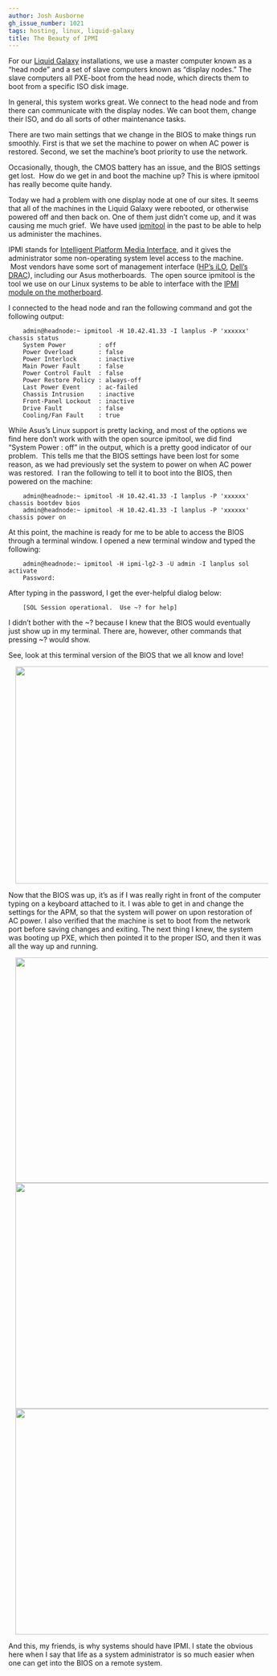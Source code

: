 ```yaml
---
author: Josh Ausborne
gh_issue_number: 1021
tags: hosting, linux, liquid-galaxy
title: The Beauty of IPMI
---
```




For our [Liquid Galaxy](https://liquidgalaxy.endpoint.com/) installations, we use a master computer known as a “head node” and a set of slave computers known as “display nodes.” The slave computers all PXE-boot from the head node, which directs them to boot from a specific ISO disk image.

In general, this system works great. We connect to the head node and from there can communicate with the display nodes. We can boot them, change their ISO, and do all sorts of other maintenance tasks.

There are two main settings that we change in the BIOS to make things run smoothly. First is that we set the machine to power on when AC power is restored. Second, we set the machine’s boot priority to use the network.

Occasionally, though, the CMOS battery has an issue, and the BIOS settings get lost.  How do we get in and boot the machine up? This is where ipmitool has really become quite handy.

Today we had a problem with one display node at one of our sites. It seems that all of the machines in the Liquid Galaxy were rebooted, or otherwise powered off and then back on. One of them just didn’t come up, and it was causing me much grief.  We have used [ipmitool](https://sourceforge.net/projects/ipmitool/) in the past to be able to help us administer the machines.

IPMI stands for [Intelligent Platform Media Interface](https://en.wikipedia.org/wiki/Intelligent_Platform_Management_Interface), and it gives the administrator some non-operating system level access to the machine.  Most vendors have some sort of management interface ([HP’s iLO](https://en.wikipedia.org/wiki/HP_Integrated_Lights-Out), [Dell’s DRAC](https://en.wikipedia.org/wiki/Dell_DRAC)), including our Asus motherboards.  The open source ipmitool is the tool we use on our Linux systems to be able to interface with the [IPMI module on the motherboard](https://www.asus.com/Commercial_Servers_Workstations/ASMB5iKVM/).

I connected to the head node and ran the following command and got the following output:

```
    admin@headnode:~ ipmitool -H 10.42.41.33 -I lanplus -P 'xxxxxx' chassis status
    System Power         : off
    Power Overload       : false
    Power Interlock      : inactive
    Main Power Fault     : false
    Power Control Fault  : false
    Power Restore Policy : always-off
    Last Power Event     : ac-failed
    Chassis Intrusion    : inactive
    Front-Panel Lockout  : inactive
    Drive Fault          : false
    Cooling/Fan Fault    : true
```

While Asus’s Linux support is pretty lacking, and most of the options we find here don’t work with with the open source ipmitool, we did find “System Power : off” in the output, which is a pretty good indicator of our problem.  This tells me that the BIOS settings have been lost for some reason, as we had previously set the system to power on when AC power was restored.  I ran the following to tell it to boot into the BIOS, then powered on the machine:

```
    admin@headnode:~ ipmitool -H 10.42.41.33 -I lanplus -P 'xxxxxx' chassis bootdev bios
    admin@headnode:~ ipmitool -H 10.42.41.33 -I lanplus -P 'xxxxxx' chassis power on
```

At this point, the machine is ready for me to be able to access the BIOS through a terminal window. I opened a new terminal window and typed the following:

```
    admin@headnode:~ ipmitool -H ipmi-lg2-3 -U admin -I lanplus sol activate
    Password:
```

After typing in the password, I get the ever-helpful dialog below:

```
    [SOL Session operational.  Use ~? for help]
```

I didn’t bother with the ~? because I knew that the BIOS would eventually just show up in my terminal. There are, however, other commands that pressing ~? would show.

See, look at this terminal version of the BIOS that we all know and love!

<div class="separator" style="clear: both; text-align: center;">
<a href="/blog/2014/08/01/the-beauty-of-ipmi/image-0.png" imageanchor="1" style="margin-left: 1em; margin-right: 1em;"><img border="0" height="433" src="/blog/2014/08/01/the-beauty-of-ipmi/image-0.png" width="640"/></a></div>

Now that the BIOS was up, it’s as if I was really right in front of the computer typing on a keyboard attached to it. I was able to get in and change the settings for the APM, so that the system will power on upon restoration of AC power. I also verified that the machine is set to boot from the network port before saving changes and exiting. The next thing I knew, the system was booting up PXE, which then pointed it to the proper ISO, and then it was all the way up and running.

<div class="separator" style="clear: both; text-align: center;">
<a href="/blog/2014/08/01/the-beauty-of-ipmi/image-1.png" imageanchor="1" style="margin-left: 1em; margin-right: 1em;"><img border="0" height="449" src="/blog/2014/08/01/the-beauty-of-ipmi/image-1.png" width="640"/></a></div>

<div class="separator" style="clear: both; text-align: center;">
<a href="/blog/2014/08/01/the-beauty-of-ipmi/image-2.png" imageanchor="1" style="margin-left: 1em; margin-right: 1em;"><img border="0" height="450" src="/blog/2014/08/01/the-beauty-of-ipmi/image-2.png" width="640"/></a></div>

<div class="separator" style="clear: both; text-align: center;">
<a href="/blog/2014/08/01/the-beauty-of-ipmi/image-3.png" imageanchor="1" style="margin-left: 1em; margin-right: 1em;"><img border="0" height="450" src="/blog/2014/08/01/the-beauty-of-ipmi/image-3.png" width="640"/></a></div>

And this, my friends, is why systems should have IPMI. I state the obvious here when I say that life as a system administrator is so much easier when one can get into the BIOS on a remote system.


